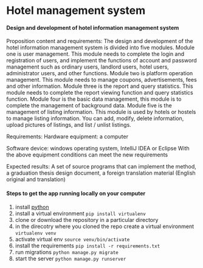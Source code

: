 # Hotel management system
#### Design and development of hotel information management system

Proposition content and requirements:
The design and development of the hotel information management system is divided into five modules. Module one is user management. This module needs to complete the login and registration of users, and implement the functions of account and password management such as ordinary users, landlord users, hotel users, administrator users, and other functions. Module two is platform operation management. This module needs to manage coupons, advertisements, fees and other information. Module three is the report and query statistics. This module needs to complete the report viewing function and query statistics function. Module four is the basic data management, this module is to complete the management of background data. Module five is the management of listing information. This module is used by hotels or hostels to manage listing information. You can add, modify, delete information, upload pictures of listings, and list / unlist listings.

Requirements:
Hardware equipment: a computer

Software device: windows operating system, IntelliJ IDEA or Eclipse
With the above equipment conditions can meet the new requirements

Expected results:
A set of source programs that can implement the method, a graduation thesis design document, a foreign translation material (English original and translation)



#### Steps to get the app running locally on your computer
 1. install [python](https://www.python.org/downloads/)
 2. install a virtual environment ```pip install virtualenv```
 3. clone or download the repository in a particular directory
 4. in the direcotry where you cloned the repo create a virtual environment ```virtualenv venv```
 4. activate virtual env ```source venv/bin/activate```
 4. install the requirements ```pip install -r requirements.txt```
 5. run migrations ```python manage.py migrate```
 6. start the server ```python manage.py runserver```
 
 
